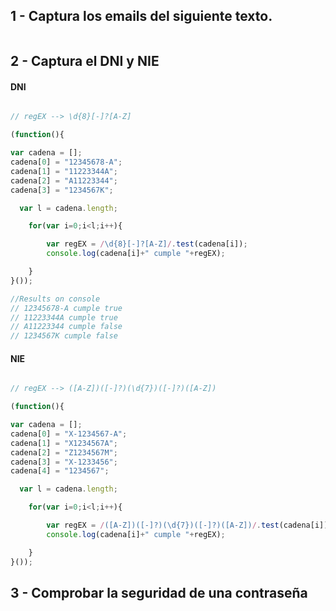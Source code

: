 ## 1 - Captura los emails del siguiente texto.
```javascript

```

## 2 - Captura el DNI y NIE

#### DNI
```javascript

// regEX --> \d{8}[-]?[A-Z]

(function(){

var cadena = [];
cadena[0] = "12345678-A";
cadena[1] = "11223344A";
cadena[2] = "A11223344";
cadena[3] = "1234567K";

  var l = cadena.length;

	for(var i=0;i<l;i++){

		var regEX = /\d{8}[-]?[A-Z]/.test(cadena[i]);
		console.log(cadena[i]+" cumple "+regEX);

	}
}());

//Results on console
// 12345678-A cumple true
// 11223344A cumple true
// A11223344 cumple false
// 1234567K cumple false

```

#### NIE
```javascript

// regEX --> ([A-Z])([-]?)(\d{7})([-]?)([A-Z])

(function(){

var cadena = [];
cadena[0] = "X-1234567-A";
cadena[1] = "X1234567A";
cadena[2] = "Z1234567M";
cadena[3] = "X-1233456";
cadena[4] = "1234567";

  var l = cadena.length;

	for(var i=0;i<l;i++){

		var regEX = /([A-Z])([-]?)(\d{7})([-]?)([A-Z])/.test(cadena[i]);
		console.log(cadena[i]+" cumple "+regEX);

	}
}());
```

## 3 - Comprobar la seguridad de una contraseña
```javascript

```
